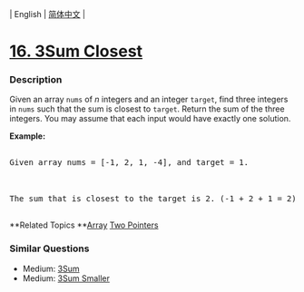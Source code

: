 | English | [简体中文](README.md) |

# [16. 3Sum Closest](https://leetcode-cn.com/problems/3sum-closest)
 ### Description
<p>Given an array <code>nums</code> of <em>n</em> integers and an integer <code>target</code>, find three integers in <code>nums</code>&nbsp;such that the sum is closest to&nbsp;<code>target</code>. Return the sum of the three integers. You may assume that each input would have exactly one solution.</p>

<p><strong>Example:</strong></p>

<pre>
Given array nums = [-1, 2, 1, -4], and target = 1.

The sum that is closest to the target is 2. (-1 + 2 + 1 = 2).
</pre>

**Related Topics	**[Array](https://leetcode-cn.com/tag/array) [Two Pointers](https://leetcode-cn.com/tag/two-pointers) 

### Similar Questions
 - Medium:	[3Sum](https://leetcode-cn.com/problems/3sum) 
 - Medium:	[3Sum Smaller](https://leetcode-cn.com/problems/3sum-smaller) 
